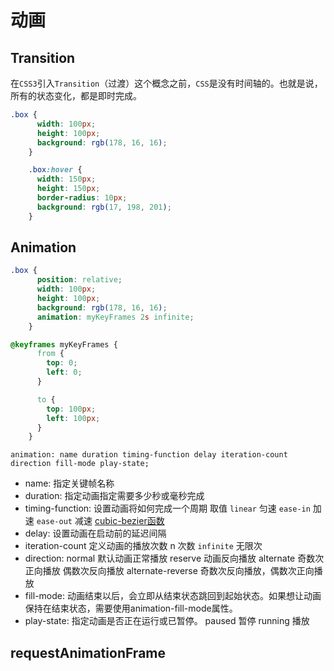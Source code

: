 # 动画

## Transition

在`CSS3`引入`Transition`（过渡）这个概念之前，`CSS`是没有时间轴的。也就是说，所有的状态变化，都是即时完成。

```css
.box {
      width: 100px;
      height: 100px;
      background: rgb(178, 16, 16);
    }

    .box:hover {
      width: 150px;
      height: 150px;
      border-radius: 10px;
      background: rgb(17, 198, 201);
    }
```

## Animation

```css
.box {
      position: relative;
      width: 100px;
      height: 100px;
      background: rgb(178, 16, 16);
      animation: myKeyFrames 2s infinite;
    }

@keyframes myKeyFrames {
      from {
        top: 0;
        left: 0;
      }

      to {
        top: 100px;
        left: 100px;
      }
    }
```

`animation: name duration timing-function delay iteration-count direction fill-mode play-state;`

- name: 指定关键帧名称
- duration: 指定动画指定需要多少秒或毫秒完成
- timing-function: 设置动画将如何完成一个周期 取值 `linear` 匀速 `ease-in` 加速 `ease-out` 减速 [cubic-bezier函数](https://cubic-bezier.com)
- delay: 设置动画在启动前的延迟间隔
- iteration-count 定义动画的播放次数 n 次数 `infinite` 无限次
- direction: normal 默认动画正常播放 reserve 动画反向播放 alternate 奇数次正向播放 偶数次反向播放 alternate-reverse 奇数次反向播放，偶数次正向播放
- fill-mode: 动画结束以后，会立即从结束状态跳回到起始状态。如果想让动画保持在结束状态，需要使用animation-fill-mode属性。
- play-state: 指定动画是否正在运行或已暂停。 paused 暂停 running 播放

## requestAnimationFrame
